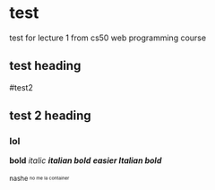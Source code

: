 # test
test for lecture 1 from cs50 web programming course
## test heading

#test2
## test 2 heading
### lol
**bold**
_italic_
**_italian bold_**
***easier Italian bold***

<sup>nashe<sup/> <sub>no me la container<sub/>
